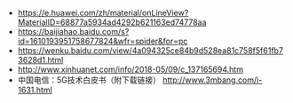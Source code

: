 * https://e.huawei.com/zh/material/onLineView?MaterialID=68877a5934ad4292b621163ed74778aa
* https://baijiahao.baidu.com/s?id=1610193951758677824&wfr=spider&for=pc
* https://wenku.baidu.com/view/4a094325ce84b9d528ea81c758f5f61fb73628d1.html
* http://www.xinhuanet.com/info/2018-05/09/c_137165694.htm
* 中国电信：5G技术白皮书（附下载链接） http://www.3mbang.com/i-1631.html
